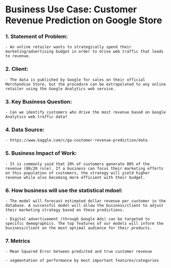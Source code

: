 # Business Use Case: Customer Revenue Prediction on Google Store

### 1. Statement of Problem:

	- An online retailer wants to strategically spend their marketing/advertising budget in order to drive web traffic that leads to revenue.

### 2. Client: 

	- The data is published by Google for sales on their official Merchandise Store, but the procedure can be extrapolated to any online retailer using the Google Analytics web service.

### 3. Key Business Question:

	- Can we identify customers who drive the most revenue based on Google Analytics web traffic data? 

### 4. Data Source:

	- https://www.kaggle.com/c/ga-customer-revenue-prediction/data

### 5. Business Impact of Work:

	- It is commonly said that 20% of customers generate 80% of the revenue (80/20 rule). If a business can focus their marketing efforts on this population of customers, the strategy will yield higher revenue while also becoming more efficient with their budget.

### 6. How business will use the statistical mdoel:

	- The model will forecast estimated dollar revenue per customer in the database. A successful model will allow the business/client to adjust their marketing strategy based on these predictions.

	- Digital advertisement (through Google Ads) can be targeted to specific demographics. The top features of our models will inform the business/client on the most optimal audience for their products.

### 7. Metrics 

	- Mean Squared Error between predicted and true customer revenue

	- segmentation of performance by most important features/categories





